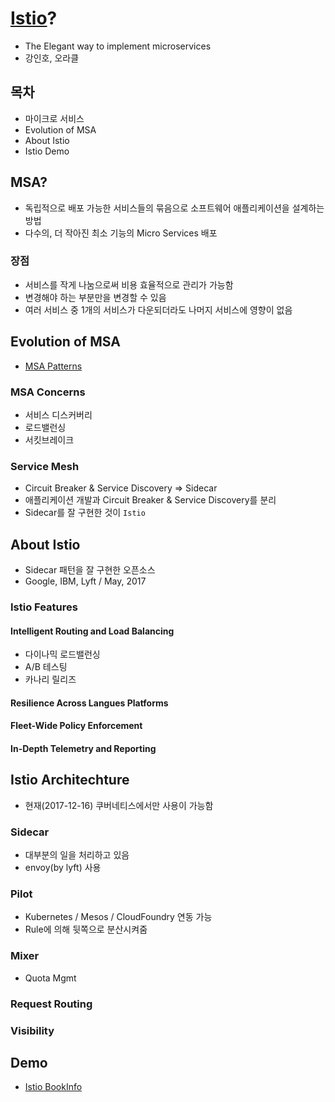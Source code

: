 # [Istio](https://istio.io/)?
- The Elegant way to implement microservices
- 강인호, 오라클

## 목차
- 마이크로 서비스
- Evolution of MSA
- About Istio
- Istio Demo

## MSA?
- 독립적으로 배포 가능한 서비스들의 묶음으로 소프트웨어 애플리케이션을 설계하는 방법
- 다수의, 더 작아진 최소 기능의 Micro Services 배포

### 장점
- 서비스를 작게 나눔으로써 비용 효율적으로 관리가 가능함
- 변경해야 하는 부분만을 변경할 수 있음
- 여러 서비스 중 1개의 서비스가 다운되더라도 나머지 서비스에 영향이 없음

## Evolution of MSA
- [MSA Patterns](http://microservices.io)

### MSA Concerns
- 서비스 디스커버리
- 로드밸런싱
- 서킷브레이크

### Service Mesh
- Circuit Breaker & Service Discovery => Sidecar
- 애플리케이션 개발과 Circuit Breaker & Service Discovery를 분리
- Sidecar를 잘 구현한 것이 `Istio`

## About Istio
- Sidecar 패턴을 잘 구현한 오픈소스
- Google, IBM, Lyft / May, 2017

### Istio Features

#### Intelligent Routing and Load Balancing
- 다이나믹 로드밸런싱
- A/B 테스팅
- 카나리 릴리즈

#### Resilience Across Langues Platforms

#### Fleet-Wide Policy Enforcement

#### In-Depth Telemetry and Reporting

## Istio Architechture
- 현재(2017-12-16) 쿠버네티스에서만 사용이 가능함

### Sidecar
- 대부분의 일을 처리하고 있음
- envoy(by lyft) 사용

### Pilot
- Kubernetes / Mesos / CloudFoundry 연동 가능
- Rule에 의해 뒷쪽으로 분산시켜줌

### Mixer
- Quota Mgmt

### Request Routing

### Visibility

## Demo
- [Istio BookInfo](https://istio.io/docs/guides/bookinfo.html)






